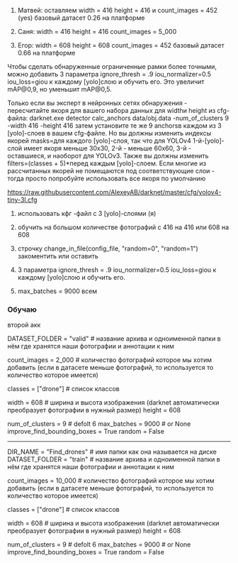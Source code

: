 1. Матвей: оставляем width = 416  height = 416 и count_images = 452  (yes)
базовый датасет 0.26 на платформе    


2. Саня: width = 416  height = 416  count_images = 5_000


3. Егор: width = 608  height = 608  count_images = 452
базовый датасет 0.66 на платформе





Чтобы сделать обнаруженные ограниченные рамки более точными, можно добавить 3 параметра ignore_thresh = .9 iou_normalizer=0.5 iou_loss=giou к каждому [yolo]слою и обучить его. Это увеличит mAP@0,9, но уменьшит mAP@0,5.

Только если вы эксперт в нейронных сетях обнаружения - пересчитайте якоря для вашего набора данных для widthи height из cfg-файла: darknet.exe detector calc_anchors data/obj.data -num_of_clusters 9 -width 416 -height 416 затем установите те же 9 anchorsв каждом из 3 [yolo]-слоев в вашем cfg-файле. Но вы должны изменить индексы якорей masks=для каждого [yolo]-слоя, так что для YOLOv4 1-й-[yolo]-слой имеет якоря меньше 30x30, 2-й - меньше 60x60, 3-й - оставшиеся, и наоборот для YOLOv3. Также вы должны изменить filters=(classes + 5)*<number of mask>перед каждым [yolo]-слоем. Если многие из рассчитанных якорей не помещаются под соответствующие слои - тогда просто попробуйте использовать все якоря по умолчанию



https://raw.githubusercontent.com/AlexeyAB/darknet/master/cfg/yolov4-tiny-3l.cfg



1. использовать кфг -файл с 3 [yolo]-слоями (я)

1. обучить на большом количестве фотографий с 416 на 416 или 608 на 608
2. строчку change_in_file(config_file, "random=0", "random=1") закоментить или оставить
3.  3 параметра ignore_thresh = .9 iou_normalizer=0.5   iou_loss=giou к каждому [yolo]слою и обучить его.
4.   max_batches = 9000  всем




### Обучаю 

второй акк

DATASET_FOLDER = "valid"       # название архива и одноименной папки в нём где хранятся наши фотографии и аннотации к ним

count_images = 2_000           #  количество фотографий которое мы хотим добавить (если в датасете меньше фотографий, то используется то количество которое имеется)

classes = ["drone"]            # список классов

width = 608                 # ширина и высота изображения (darknet автоматически преобразует фотографии в нужный размер)
height = 608

num_of_clusters = 9    # defolt 6
max_batches = 9000    # or None
improve_find_bounding_boxes = True
random = False






-------------

DIR_NAME = "Find_drones"        # имя папки как она называется на диске
DATASET_FOLDER = "train"       # название архива и одноименной папки в нём где хранятся наши фотографии и аннотации к ним

count_images = 10_000           #  количество фотографий которое мы хотим добавить (если в датасете меньше фотографий, то используется то количество которое имеется)

classes = ["drone"]            # список классов

width = 608                # ширина и высота изображения (darknet автоматически преобразует фотографии в нужный размер)
height = 608


num_of_clusters = 9    # defolt 6
max_batches = 9000    # or None
improve_find_bounding_boxes = True
random = False

